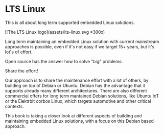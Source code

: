 # LTS Linux

This is all about long term supported embedded Linux solutions.

![The LTS Linux logo](assets/lts-linux.svg =300x)

Long term maintaining an embedded Linux solution with current mainstream approaches is possible, even if it's not easy if we target 15+ years, but it's lot's of effort.

Open source has the answer how to solve "big" problems:

Share the effort!

Our approach is to share the maintenance effort with a lot of others, by building on top of Debian or Ubuntu. Debian has the advantage that it supports already many different architectures. There are also different commercial offers for long term mantained Debian solutions, like Ubuntu IoT or the Elektrbit corbos Linux, which targets automotive and other critical contexts.

This book is taking a closer look at different aspects of building and maintaining embedded Linux solutions, with a focus on this Debian based approach.
